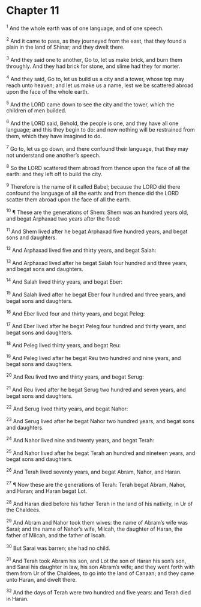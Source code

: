 # Chapter 11

<sup>1</sup> And the whole earth was of one language, and of one speech. 

<sup>2</sup> And it came to pass, as they journeyed from the east, that they found a plain in the land of Shinar; and they dwelt there. 

<sup>3</sup> And they said one to another, Go to, let us make brick, and burn them throughly. And they had brick for stone, and slime had they for morter. 

<sup>4</sup> And they said, Go to, let us build us a city and a tower, whose top may reach unto heaven; and let us make us a name, lest we be scattered abroad upon the face of the whole earth. 

<sup>5</sup> And the LORD came down to see the city and the tower, which the children of men builded. 

<sup>6</sup> And the LORD said, Behold, the people is one, and they have all one language; and this they begin to do: and now nothing will be restrained from them, which they have imagined to do. 

<sup>7</sup> Go to, let us go down, and there confound their language, that they may not understand one another’s speech. 

<sup>8</sup> So the LORD scattered them abroad from thence upon the face of all the earth: and they left off to build the city. 

<sup>9</sup> Therefore is the name of it called Babel; because the LORD did there confound the language of all the earth: and from thence did the LORD scatter them abroad upon the face of all the earth. 

<sup>10</sup> ¶ These are the generations of Shem: Shem was an hundred years old, and begat Arphaxad two years after the flood: 

<sup>11</sup> And Shem lived after he begat Arphaxad five hundred years, and begat sons and daughters. 

<sup>12</sup> And Arphaxad lived five and thirty years, and begat Salah: 

<sup>13</sup> And Arphaxad lived after he begat Salah four hundred and three years, and begat sons and daughters. 

<sup>14</sup> And Salah lived thirty years, and begat Eber: 

<sup>15</sup> And Salah lived after he begat Eber four hundred and three years, and begat sons and daughters. 

<sup>16</sup> And Eber lived four and thirty years, and begat Peleg: 

<sup>17</sup> And Eber lived after he begat Peleg four hundred and thirty years, and begat sons and daughters. 

<sup>18</sup> And Peleg lived thirty years, and begat Reu: 

<sup>19</sup> And Peleg lived after he begat Reu two hundred and nine years, and begat sons and daughters. 

<sup>20</sup> And Reu lived two and thirty years, and begat Serug: 

<sup>21</sup> And Reu lived after he begat Serug two hundred and seven years, and begat sons and daughters. 

<sup>22</sup> And Serug lived thirty years, and begat Nahor: 

<sup>23</sup> And Serug lived after he begat Nahor two hundred years, and begat sons and daughters. 

<sup>24</sup> And Nahor lived nine and twenty years, and begat Terah: 

<sup>25</sup> And Nahor lived after he begat Terah an hundred and nineteen years, and begat sons and daughters. 

<sup>26</sup> And Terah lived seventy years, and begat Abram, Nahor, and Haran. 

<sup>27</sup> ¶ Now these are the generations of Terah: Terah begat Abram, Nahor, and Haran; and Haran begat Lot. 

<sup>28</sup> And Haran died before his father Terah in the land of his nativity, in Ur of the Chaldees. 

<sup>29</sup> And Abram and Nahor took them wives: the name of Abram’s wife was Sarai; and the name of Nahor’s wife, Milcah, the daughter of Haran, the father of Milcah, and the father of Iscah. 

<sup>30</sup> But Sarai was barren; she had no child. 

<sup>31</sup> And Terah took Abram his son, and Lot the son of Haran his son’s son, and Sarai his daughter in law, his son Abram’s wife; and they went forth with them from Ur of the Chaldees, to go into the land of Canaan; and they came unto Haran, and dwelt there. 

<sup>32</sup> And the days of Terah were two hundred and five years: and Terah died in Haran. 


